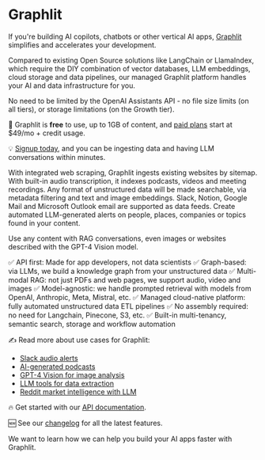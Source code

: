 # Graphlit

If you're building AI copilots, chatbots or other vertical AI apps, [Graphlit](https://www.graphlit.com) simplifies and accelerates your development.

Compared to existing Open Source solutions like LangChain or LlamaIndex, which require the DIY combination of vector databases, LLM embeddings, cloud storage and data pipelines, our managed Graphlit platform handles your AI and data infrastructure for you.

No need to be limited by the OpenAI Assistants API - no file size limits (on all tiers), or storage limitations (on the Growth tier).

💸 Graphlit is **free** to use, up to 1GB of content, and [paid plans](https://www.graphlit.com/#pricing) start at $49/mo + credit usage.

💡 [Signup today](https://portal.graphlit.dev/), and you can be ingesting data and having LLM conversations within minutes.

With integrated web scraping, Graphlit ingests existing websites by sitemap. With built-in audio transcription, it indexes podcasts, videos and meeting recordings. Any format of unstructured data will be made searchable, via metadata filtering and text and image embeddings. Slack, Notion, Google Mail and Microsoft Outlook email are supported as data feeds. Create automated LLM-generated alerts on people, places, companies or topics found in your content.

Use any content with RAG conversations, even images or websites described with the GPT-4 Vision model.

✅ API first: Made for app developers, not data scientists
✅ Graph-based: via LLMs, we build a knowledge graph from your unstructured data
✅ Multi-modal RAG: not just PDFs and web pages, we support audio, video and images
✅ Model-agnostic: we handle prompted retrieval with models from OpenAI, Anthropic, Meta, Mistral, etc.
✅ Managed cloud-native platform: fully automated unstructured data ETL pipelines
✅ No assembly required: no need for Langchain, Pinecone, S3, etc.
✅ Built-in multi-tenancy, semantic search, storage and workflow automation

✍️ Read more about use cases for Graphlit:

- [Slack audio alerts](https://www.graphlit.com/blog/slack-audio-alerts)
- [AI-generated podcasts](https://www.graphlit.com/blog/gpt-to-audio)
- [GPT-4 Vision for image analysis](https://www.graphlit.com/blog/multimodal-content-publishing)
- [LLM tools for data extraction](https://www.graphlit.com/blog/address-extraction)
- [Reddit market intelligence with LLM](https://www.graphlit.com/blog/exploring-market-intelligence-data-with-llms)


🔥 Get started with our [API documentation](https://docs.graphlit.dev/).

🆕 See our [changelog](https://changelog.graphlit.dev/) for all the latest features.


We want to learn how we can help you build your AI apps faster with Graphlit.